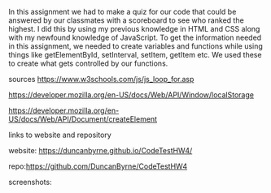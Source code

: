 In this assignment we had to make a quiz for our code that could be answered by our classmates with a scoreboard to see who ranked the highest.
I did this by using my previous knowledge in HTML and CSS along with my newfound knowledge of JavaScript. To get the information needed in this assignment,
we needed to create variables and functions while using things like getElementById, setInterval, setItem, getItem etc. We used these to create what gets
controlled by our functions.




sources 
https://www.w3schools.com/js/js_loop_for.asp

https://developer.mozilla.org/en-US/docs/Web/API/Window/localStorage

https://developer.mozilla.org/en-US/docs/Web/API/Document/createElement

links to website and repository

website: https://duncanbyrne.github.io/CodeTestHW4/

repo:https://github.com/DuncanByrne/CodeTestHW4


screenshots:
